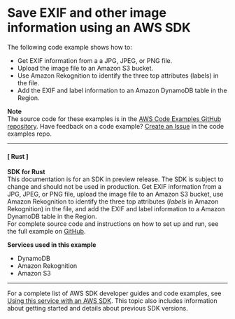 # Save EXIF and other image information using an AWS SDK<a name="example_cross_DetectLabels_section"></a>

The following code example shows how to:
+ Get EXIF information from a a JPG, JPEG, or PNG file\.
+ Upload the image file to an Amazon S3 bucket\.
+ Use Amazon Rekognition to identify the three top attributes \(labels\) in the file\.
+ Add the EXIF and label information to an Amazon DynamoDB table in the Region\.

**Note**  
The source code for these examples is in the [AWS Code Examples GitHub repository](https://github.com/awsdocs/aws-doc-sdk-examples)\. Have feedback on a code example? [Create an Issue](https://github.com/awsdocs/aws-doc-sdk-examples/issues/new/choose) in the code examples repo\. 

------
#### [ Rust ]

**SDK for Rust**  
This documentation is for an SDK in preview release\. The SDK is subject to change and should not be used in production\.
 Get EXIF information from a JPG, JPEG, or PNG file, upload the image file to an Amazon S3 bucket, use Amazon Rekognition to identify the three top attributes \(*labels* in Amazon Rekognition\) in the file, and add the EXIF and label information to a Amazon DynamoDB table in the Region\.   
 For complete source code and instructions on how to set up and run, see the full example on [GitHub](https://github.com/awsdocs/aws-doc-sdk-examples/blob/main/rust_dev_preview/cross_service/detect_labels/src/main.rs)\.   

**Services used in this example**
+ DynamoDB
+ Amazon Rekognition
+ Amazon S3

------

For a complete list of AWS SDK developer guides and code examples, see [Using this service with an AWS SDK](UsingAWSSDK.md#sdk-general-information-section)\. This topic also includes information about getting started and details about previous SDK versions\.